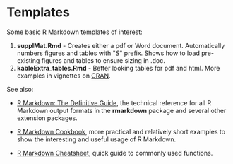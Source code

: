 # Templates

Some basic R Markdown templates of interest:

1.  **supplMat.Rmd** - Creates either a pdf or Word document. Automatically numbers figures and tables with "*S*" prefix. Shows how to load pre-existing figures and tables to ensure sizing in .doc.
2.  **kableExtra_tables.Rmd** - Better looking tables for pdf and html. More examples in vignettes on [CRAN](https://CRAN.R-project.org/package=kableExtra).

See also:

-   [R Markdown: The Definitive Guide](https://bookdown.org/yihui/rmarkdown/), the technical reference for all R Markdown output formats in the **rmarkdown** package and several other extension packages.

-   [R Markdown Cookbook](https://bookdown.org/yihui/rmarkdown-cookbook/), more practical and relatively short examples to show the interesting and useful usage of R Markdown.

-   [R Markdown Cheatsheet](https://github.com/rstudio/cheatsheets/blob/main/rmarkdown-2.0.pdf), quick guide to commonly used functions.
